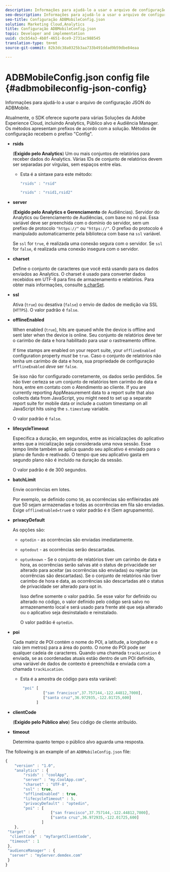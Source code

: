```yaml
---
description: Informações para ajudá-lo a usar o arquivo de configuração JSON do ADBMobile.
seo-description: Informações para ajudá-lo a usar o arquivo de configuração JSON do ADBMobile.
seo-title: Configuração ADBMobileConfig.json
solution: Marketing Cloud,Analytics
title: Configuração ADBMobileConfig.json
topic: Developer and implementation
uuid: cbcb54a3-4b8f-4651-8ce9-2731ac988545
translation-type: tm+mt
source-git-commit: 82b3dc38a0325b3aa733b491ddad9b59dbe84eaa

---
```



# ADBMobileConfig.json config file {#adbmobileconfig-json-config}

Informações para ajudá-lo a usar o arquivo de configuração JSON do ADBMobile.

Atualmente, o SDK oferece suporte para várias Soluções da Adobe Experience Cloud, incluindo Analytics, Público alvo e Audiência Manager. Os métodos apresentam prefixos de acordo com a solução. Métodos de configuração recebem o prefixo &quot;Config&quot;.

* **rsids**

   (**Exigido pelo Analytics**) Um ou mais conjuntos de relatórios para receber dados do Analytics. Várias IDs de conjunto de relatórios devem ser separadas por vírgulas, sem espaços entre elas.

   * Esta é a sintaxe para este método:

      ```js
      "rsids" : "rsid"
      ```

      ```js
      "rsids" : "rsid1,rsid2"
      ```

* **server**

   (**Exigido pelo Analytics e Gerenciamento** de Audiências). Servidor do Analytics ou Gerenciamento de Audiências, com base no nó pai. Essa variável deve ser preenchida com o domínio do servidor, sem um prefixo de protocolo `"https://"` ou `"https://"`. O prefixo do protocolo é manipulado automaticamente pela biblioteca com base na `ssl` variável.

   Se `ssl` for `true`, é realizada uma conexão segura com o servidor. Se `ssl` for `false`, é realizada uma conexão insegura com o servidor.

* **charset**

   Define o conjunto de caracteres que você está usando para os dados enviados ao Analytics. O charset é usado para converter dados recebidos em UTF-8 para fins de armazenamento e relatórios. Para obter mais informações, consulte [s.charSet](https://docs.adobe.com/content/help/en/analytics/implementation/vars/config-vars/charset.html).

* **ssl**

   Ativa (`true`) ou desativa (`false`) o envio de dados de medição via SSL (`HTTPS`). O valor padrão é `false`.

* **offlineEnabled**

   When enabled (`true`), hits are queued while the device is offline and sent later when the device is online. Seu conjunto de relatórios deve ter o carimbo de data e hora habilitado para usar o rastreamento offline.

   If time stamps are enabled on your report suite, your `offlineEnabled` configuration property *must* be `true`. Caso o conjunto de relatórios não tenha um carimbo de data e hora, sua propriedade de configuração `offlineEnabled` *deve* ser `false`.

   Se isso não for configurado corretamente, os dados serão perdidos. Se não tiver certeza se um conjunto de relatórios tem carimbo de data e hora, entre em contato com o Atendimento ao cliente. If you are currently reporting AppMeasurement data to a report suite that also collects data from JavaScript, you might need to set up a separate report suite for mobile data or include a custom timestamp on all JavaScript hits using the `s.timestamp` variable.

   O valor padrão é `false`.

* **lifecycleTimeout**

   Especifica a duração, em segundos, entre as inicializações do aplicativo antes que a inicialização seja considerada uma nova sessão. Esse tempo limite também se aplica quando seu aplicativo é enviado para o plano de fundo e reativado. O tempo que seu aplicativo gasta em segundo plano não é incluído na duração da sessão.

   O valor padrão é de 300 segundos.

* **batchLimit**

   Envie ocorrências em lotes.

   Por exemplo, se definido como `50`, as ocorrências são enfileiradas até que 50 sejam armazenadas e todas as ocorrências em fila são enviadas. Exige `offlineEnabled=true`e o valor padrão é `0` (Sem agrupamento).

* **privacyDefault**

   As opções são:

   * `optedin` - as ocorrências são enviadas imediatamente.
   * `optedout` - as ocorrências serão descartadas.
   * `optunknown` - Se o conjunto de relatórios tiver um carimbo de data e hora, as ocorrências serão salvas até o status de privacidade ser alterado para aceitar (as ocorrências são enviadas) ou rejeitar (as ocorrências são descartadas). Se o conjunto de relatórios não tiver carimbo de hora e data, as ocorrências são descartadas até o status de privacidade ser alterado para opt in.

      Isso define somente o valor padrão. Se esse valor for definido ou alterado no código, o valor definido pelo código será salvo no armazenamento local e será usado para frente até que seja alterado ou o aplicativo seja desinstalado e reinstalado.

      O valor padrão é `optedin`.

* **poi**

   Cada matriz de POI contém o nome do POI, a latitude, a longitude e o raio (em metros) para a área do ponto. O nome do POI pode ser qualquer cadeia de caracteres. Quando uma chamada `trackLocation` é enviada, se as coordenadas atuais estão dentro de um POI definido, uma variável de dados de contexto é preenchida e enviada com a chamada `trackLocation`.

   * Esta é a amostra de código para esta variável:

      ```js
       "poi" [ 
                ["san francisco",37.757144,-122.44812,7000], 
                ["santa cruz",36.972935,-122.01725,600] 
             ]
      ```

* **clientCode**

   (**Exigido pelo Público alvo**) Seu código de cliente atribuído.

* **timeout**

   Determina quanto tempo o público alvo aguarda uma resposta.

The following is an example of an `ADBMobileConfig.json` file:

```js
{ 
    "version" : "1.0",
    "analytics" : {
        "rsids" : "coolApp",
        "server" : "my.CoolApp.com",
        "charset" : "UTF-8",
        "ssl" : true,
        "offlineEnabled" : true,
        "lifecycleTimeout" : 5,
        "privacyDefault" : "optedin",
        "poi" : [ 
                    ["san francisco",37.757144,-122.44812,7000],
                    ["santa cruz",36.972935,-122.01725,600]
                ]
    },
 "target" : {
  "clientCode" : "myTargetClientCode",
  "timeout" : 1
 },
 "audienceManager" : {
  "server" : "myServer.demdex.com"
 }
}
```
